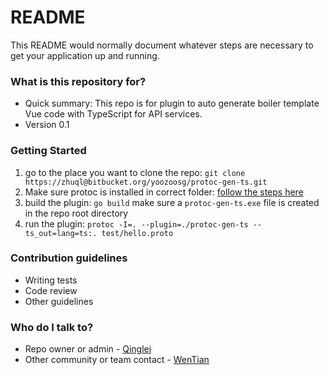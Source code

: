 # README #

This README would normally document whatever steps are necessary to get your application up and running.

### What is this repository for? ###

* Quick summary: This repo is for plugin to auto generate boiler template Vue code with TypeScript for API services.
* Version 0.1

### Getting Started ###

1. go to the place you want to clone the repo: 
    `git clone https://zhuql@bitbucket.org/yoozoosg/protoc-gen-ts.git`
2. Make sure protoc is installed in correct folder: 
    [follow the steps here](http://google.github.io/proto-lens/installing-protoc.html)
3. build the plugin: 
    `go build`
    make sure a `protoc-gen-ts.exe` file is created in the repo root directory
4. run the plugin:
    `protoc -I=. --plugin=./protoc-gen-ts --ts_out=lang=ts:. test/hello.proto`

### Contribution guidelines ###

* Writing tests
* Code review
* Other guidelines

### Who do I talk to? ###

* Repo owner or admin - [Qinglei](ZHUQL@YOOZOO.COM)
* Other community or team contact - [WenTian](WengW@yoozoo.com)